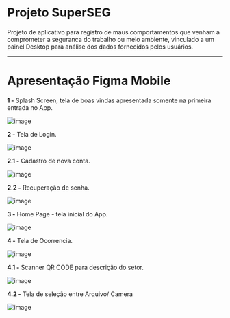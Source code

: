 # Projeto SuperSEG <h4>
 Projeto de aplicativo para registro de maus comportamentos que venham a comprometer a seguranca do trabalho ou meio ambiente, vinculado a um painel Desktop para análise dos dados fornecidos pelos usuários.
 
 ---
 
 # Apresentação Figma Mobile <h4>
 
 **1 -** Splash Screen, tela de boas vindas apresentada somente na primeira entrada no App.
 
 ![image](https://user-images.githubusercontent.com/110852189/189751834-e72940ae-5df2-4034-8187-32e614914c21.png)

 **2 -** Tela de Login.
 
 ![image](https://user-images.githubusercontent.com/110852189/189752315-18ecf642-a2c9-4f38-ad51-1bf8bd499457.png)
 
 **2.1 -** Cadastro de nova conta.
 
 ![image](https://user-images.githubusercontent.com/110852189/189752541-76874bfe-8f88-4dcd-b659-e8aac7871a31.png)
 
 **2.2 -** Recuperação de senha.
 
 ![image](https://user-images.githubusercontent.com/110852189/189752599-cb1a1989-fe2e-4424-b374-2742a1c8ea6e.png)
 
 **3 -** Home Page - tela inicial do App.
 
 ![image](https://user-images.githubusercontent.com/110852189/189752738-bdc944e1-164e-4d53-974b-cd4552a467a4.png)
 
 **4 -** Tela de Ocorrencia.
 
 ![image](https://user-images.githubusercontent.com/110852189/189752846-f0834166-9e9d-4d84-b042-785f61ad2ed0.png)
 
 **4.1 -** Scanner QR CODE para descrição do setor.
 
 ![image](https://user-images.githubusercontent.com/110852189/189753353-d42eeed1-bff9-4e5a-aad7-06c8d8c9c259.png)
 
 **4.2 -** Tela de seleção entre Arquivo/ Camera
 
 ![image](https://user-images.githubusercontent.com/110852189/189753618-917d8313-085b-40e5-9449-cdeefb8f1bea.png)
 
 
